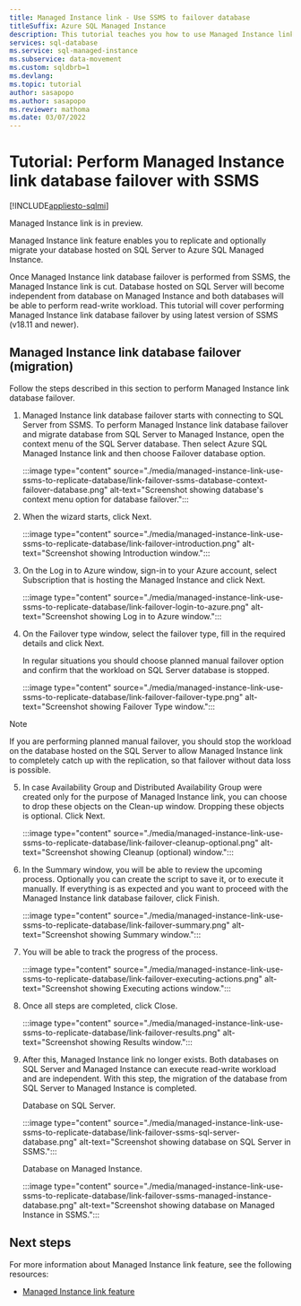 ```yaml
---
title: Managed Instance link - Use SSMS to failover database 
titleSuffix: Azure SQL Managed Instance
description: This tutorial teaches you how to use Managed Instance link and SSMS to failover database from SQL Server to Azure SQL Managed Instance.
services: sql-database
ms.service: sql-managed-instance
ms.subservice: data-movement
ms.custom: sqldbrb=1
ms.devlang: 
ms.topic: tutorial
author: sasapopo
ms.author: sasapopo
ms.reviewer: mathoma
ms.date: 03/07/2022
---
```

# Tutorial: Perform Managed Instance link database failover with SSMS

[!INCLUDE[appliesto-sqlmi](../includes/appliesto-sqlmi.md)]

Managed Instance link is in preview.

Managed Instance link feature enables you to replicate and optionally migrate your database hosted on SQL Server to Azure SQL Managed Instance.

Once Managed Instance link database failover is performed from SSMS, the Managed Instance link is cut. Database hosted on SQL Server will become independent from database on Managed Instance and both databases will be able to perform read-write workload. This tutorial will cover performing Managed Instance link database failover by using latest version of SSMS (v18.11 and newer).

## Managed Instance link database failover (migration)

Follow the steps described in this section to perform Managed Instance link database failover.

1. Managed Instance link database failover starts with connecting to SQL Server from SSMS.
    To perform Managed Instance link database failover and migrate database from SQL Server to Managed Instance, open the context menu of the SQL Server database. Then select Azure SQL Managed Instance link and then choose Failover database option.

    :::image type="content" source="./media/managed-instance-link-use-ssms-to-replicate-database/link-failover-ssms-database-context-failover-database.png" alt-text="Screenshot showing database's context menu option for database failover.":::

2. When the wizard starts, click Next. 

    :::image type="content" source="./media/managed-instance-link-use-ssms-to-replicate-database/link-failover-introduction.png" alt-text="Screenshot showing Introduction window.":::

3. On the Log in to Azure window, sign-in to your Azure account, select Subscription that is hosting the Managed Instance and click Next.

    :::image type="content" source="./media/managed-instance-link-use-ssms-to-replicate-database/link-failover-login-to-azure.png" alt-text="Screenshot showing Log in to Azure window.":::

4. On the Failover type window, select the failover type, fill in the required details and click Next.

    In regular situations you should choose planned manual failover option and confirm that the workload on SQL Server database is stopped.

    :::image type="content" source="./media/managed-instance-link-use-ssms-to-replicate-database/link-failover-failover-type.png" alt-text="Screenshot showing Failover Type window.":::

> [!NOTE]
> If you are performing planned manual failover, you should stop the workload on the database hosted on the SQL Server to allow Managed Instance link to completely catch up with the replication, so that failover without data loss is possible.

5. In case Availability Group and Distributed Availability Group were created only for the purpose of Managed Instance link, you can choose to drop these objects on the Clean-up window. Dropping these objects is optional. Click Next.

    :::image type="content" source="./media/managed-instance-link-use-ssms-to-replicate-database/link-failover-cleanup-optional.png" alt-text="Screenshot showing Cleanup (optional) window.":::

6. In the Summary window, you will be able to review the upcoming process. Optionally you can create the script to save it, or to execute it manually. If everything is as expected and you want to proceed with the Managed Instance link database failover, click Finish.

    :::image type="content" source="./media/managed-instance-link-use-ssms-to-replicate-database/link-failover-summary.png" alt-text="Screenshot showing Summary window.":::

7. You will be able to track the progress of the process.

    :::image type="content" source="./media/managed-instance-link-use-ssms-to-replicate-database/link-failover-executing-actions.png" alt-text="Screenshot showing Executing actions window.":::

8. Once all steps are completed, click Close.

    :::image type="content" source="./media/managed-instance-link-use-ssms-to-replicate-database/link-failover-results.png" alt-text="Screenshot showing Results window.":::

9. After this, Managed Instance link no longer exists. Both databases on SQL Server and Managed Instance can execute read-write workload and are independent. 
    With this step, the migration of the database from SQL Server to Managed Instance is completed.

    Database on SQL Server.

    :::image type="content" source="./media/managed-instance-link-use-ssms-to-replicate-database/link-failover-ssms-sql-server-database.png" alt-text="Screenshot showing database on SQL Server in SSMS.":::

    Database on Managed Instance.

    :::image type="content" source="./media/managed-instance-link-use-ssms-to-replicate-database/link-failover-ssms-managed-instance-database.png" alt-text="Screenshot showing database on Managed Instance in SSMS.":::

## Next steps

For more information about Managed Instance link feature, see the following resources:

- [Managed Instance link feature](./link-feature.md)